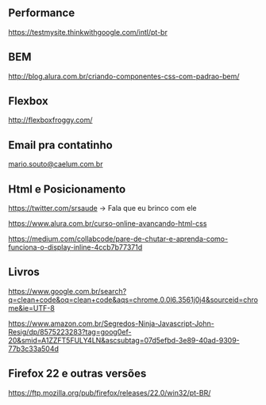
## Performance
https://testmysite.thinkwithgoogle.com/intl/pt-br

## BEM
http://blog.alura.com.br/criando-componentes-css-com-padrao-bem/

## Flexbox
http://flexboxfroggy.com/

## Email pra contatinho
mario.souto@caelum.com.br

## Html e Posicionamento
https://twitter.com/srsaude -> Fala que eu brinco com ele

https://www.alura.com.br/curso-online-avancando-html-css

https://medium.com/collabcode/pare-de-chutar-e-aprenda-como-funciona-o-display-inline-4ccb7b77371d


## Livros

https://www.google.com.br/search?q=clean+code&oq=clean+code&aqs=chrome.0.0l6.3561j0j4&sourceid=chrome&ie=UTF-8

https://www.amazon.com.br/Segredos-Ninja-Javascript-John-Resig/dp/8575223283?tag=goog0ef-20&smid=A1ZZFT5FULY4LN&ascsubtag=07d5efbd-3e89-40ad-9309-77b3c33a504d

## Firefox 22 e outras versões

https://ftp.mozilla.org/pub/firefox/releases/22.0/win32/pt-BR/